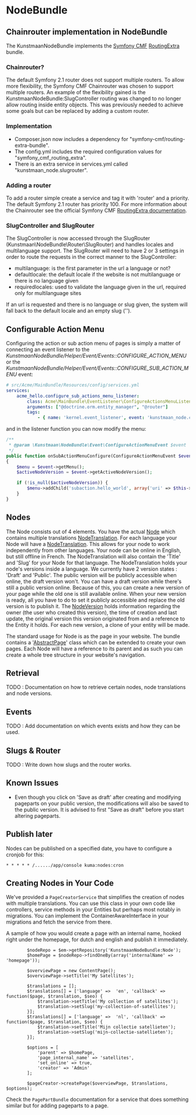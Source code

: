 # NodeBundle


## Chainrouter implementation in NodeBundle

The KunstmaanNodeBundle implements the [Symfony CMF](http://cmf.symfony.com/) [RoutingExtra](https://github.com/symfony-cmf/RoutingExtraBundle) bundle.

### Chainrouter?

The default Symfony 2.1 router does not support multiple routers. To allow more flexibility, the Symfony CMF Chainrouter was chosen to support multiple routers. An example of the flexibility gained is the KunstmaanNodeBundle:SlugController routing was changed to no longer allow routing inside entity objects. This was previously needed to achieve some goals but can be replaced by adding a custom router.

### Implementation

* Composer.json now includes a dependency for "symfony-cmf/routing-extra-bundle".
* The config.yml includes the required configuration values for "symfony_cmf_routing_extra".
* There is an extra service in services.yml called "kunstmaan_node.slugrouter".

### Adding a router

To add a router simple create a service and tag it with 'router' and a priority. The default Symfony 2.1 router has priority 100. For more information about the Chainrouter see the official Symfony CMF [RoutingExtra documentation](http://symfony-cmf.readthedocs.org/en/latest/bundles/routing-extra.html).

### SlugController and SlugRouter

The SlugController is now accessed through the SlugRouter (Kunstmaan\NodeBundle\Router\SlugRouter) and handles locales and multilanguage support. The SlugRouter will need to have 2 or 3 settings in order to route the requests in the correct manner to the SlugController:

* multilanguage: is the first parameter in the url a language or not?
* defaultlocale: the default locale if the website is not multilanguage or there is no language given
* requiredlocales: used to validate the language given in the url, required only for multilanguage sites

If an url is requested and there is no language or slug given, the system will fall back to the default locale and an empty slug ('').

## Configurable Action Menu

Configuring the action or sub action menu of pages is simply a matter of connecting an event listener
to the *KunstmaanNodeBundle/Helper/Event/Events::CONFIGURE_ACTION_MENU* or the
*KunstmaanNodeBundle/Helper/Event/Events::CONFIGURE_SUB_ACTION_MENU* event:

```yaml
# src/Acme/MainBundle/Resources/config/services.yml
services:
    acme_hello.configure_sub_actions_menu_listener:
        class: Acme\MainBundle\EventListener\ConfigureActionsMenuListener
        arguments: ["@doctrine.orm.entity_manager", "@router"]
        tags:
            - { name: 'kernel.event_listener', event: 'kunstmaan_node.configureSubActionMenu', method: 'onSubActionMenuConfigure' }
```

and in the listener function you can now modify the menu:

```php
/**
 * @param \Kunstmaan\NodeBundle\Event\ConfigureActionMenuEvent $event
 */
public function onSubActionMenuConfigure(ConfigureActionMenuEvent $event)
{
    $menu = $event->getMenu();
    $activeNodeVersion = $event->getActiveNodeVersion();

    if (!is_null($activeNodeVersion)) {
        $menu->addChild('subaction.hello_world', array('uri' => $this->router->generate('AcmeMainBundle_Hello_World')));
    }
}
```

## Nodes

The Node consists out of 4 elements. You have the actual [Node](https://github.com/Kunstmaan/KunstmaanNodeBundle/blob/master/Entity/Node.php) which contains multiple translations [NodeTranslation](https://github.com/Kunstmaan/KunstmaanNodeBundle/blob/master/Entity/NodeTranslation.php).
For each language your Node will have a [NodeTranslation](https://github.com/Kunstmaan/KunstmaanNodeBundle/blob/master/Entity/NodeTranslation.php). This allows for your node to work independently from other languages. Your node can be online in English, but still offline in French. The NodeTranslation will also contain the 'Title' and 'Slug' for your Node for that language.
The NodeTranslation holds your node's versions inside a language. We currently have 2 version states : 'Draft' and 'Public'. The public version will be publicly accessible when online, the draft version won't. You can have a draft version while there's still a public version online. Because of this, you can create a new version of your page while the old one is still available online. When your new version is ready, all you have to do to set it publicly accessible and replace the old version is to publish it.
The [NodeVersion](https://github.com/Kunstmaan/KunstmaanNodeBundle/blob/master/Entity/NodeVersion.php) holds information regarding the owner (the user who created this version), the time of creation and last update, the original version this version originated from and a reference to the Entity it holds. For each new version, a clone of your entity will be made.

The standard usage for Node is as the page in your website. The bundle contains a '[AbstractPage](https://github.com/Kunstmaan/KunstmaanNodeBundle/blob/master/Entity/AbstractPage.php)' class which can be extended to create your own pages. Each Node will have a reference to its parent and as such you can create a whole tree structure in your website's navigation.

## Retrieval

TODO : Documentation on how to retrieve certain nodes, node translations and node versions.

## Events

TODO : Add documentation on which events exists and how they can be used.

## Slugs & Router

TODO : Write down how slugs and the router works.

## Known Issues

* Even though you click on 'Save as draft' after creating and modifying pageparts on your public version, the modifications will also be saved to the public version. It is advised to first "Save as draft" before you start altering pageparts.

## Publish later

Nodes can be published on a specified date, you have to configure a cronjob for this:
```cron
* * * * * /....../app/console kuma:nodes:cron
```

## Creating Nodes in Your Code

We've provided a ```PageCreatorService``` that simplifies the creation of nodes with multiple translations.
You can use this class in your own code like controllers, service methods in your Entities but perhaps most notably
in migrations. You can implement the ContainerAwareInterface in your migrations and fetch the service from there.

A sample of how you would create a page with an internal name, hooked right under the homepage,
for dutch and english and publish it immediately.

```
        $nodeRepo = $em->getRepository('KunstmaanNodeBundle:Node');
        $homePage = $nodeRepo->findOneBy(array('internalName' => 'homepage'));

        $overviewPage = new ContentPage();
        $overviewPage->setTitle('My Satellites');

        $translations = [];
        $translations[] = ['language' =>  'en', 'callback' => function($page, $translation, $seo) {
            $translation->setTitle('My collection of satellites');
            $translation->setSlug('my-collection-of-satellites');
        }];
        $translations[] = ['language' =>  'nl', 'callback' => function($page, $translation, $seo) {
            $translation->setTitle('Mijn collectie satellieten');
            $translation->setSlug('mijn-collectie-satellieten');
        }];

        $options = [
            'parent' => $homePage,
            'page_internal_name' => 'satellites',
            'set_online' => true,
            'creator' => 'Admin'
        ];

        $pageCreator->createPage($overviewPage, $translations, $options);
```

Check the ```PagePartBundle``` documentation for a service that does something similar but for adding pageparts to a page.